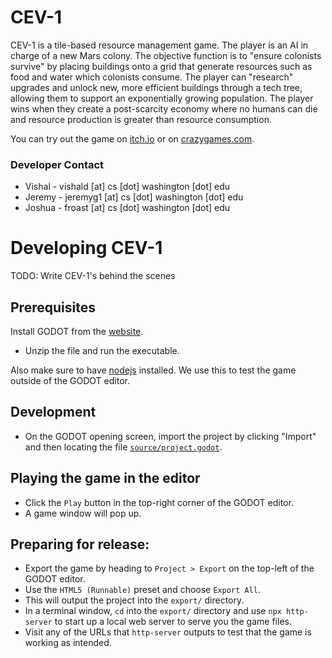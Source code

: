 # CEV-1

CEV-1 is a tile-based resource management game. The player is an AI in charge of a new Mars colony. The objective function is to "ensure colonists survive" by placing buildings onto a grid that generate resources such as food and water which colonists consume. The player can "research" upgrades and unlock new, more efficient buildings through a tech tree, allowing them to support an exponentially growing population. The player wins when they create a post-scarcity economy where no humans can die and resource production is greater than resource consumption.

You can try out the game on [itch.io](https://sirknightj.itch.io/cev-1) or on [crazygames.com](https://www.crazygames.com/game/cev-1).

### Developer Contact

* Vishal - vishald [at] cs [dot] washington [dot] edu
* Jeremy - jeremyg1 [at] cs [dot] washington [dot] edu
* Joshua - froast [at] cs [dot] washington [dot] edu

# Developing CEV-1

TODO: Write CEV-1's behind the scenes

## Prerequisites

Install GODOT from the [website](https://godotengine.org/download).

* Unzip the file and run the executable.

Also make sure to have [nodejs](https://nodejs.org/en/) installed. We use this to test the game outside of the GODOT editor.

## Development

* On the GODOT opening screen, import the project by clicking "Import" and then locating the file [`source/project.godot`](source/project.godot).

## Playing the game in the editor

* Click the `Play` button in the top-right corner of the GODOT editor.
* A game window will pop up.

## Preparing for release:

* Export the game by heading to `Project > Export` on the top-left of the GODOT editor.
* Use the `HTML5 (Runnable)` preset and choose `Export All`.
* This will output the project into the `export/` directory.
* In a terminal window, `cd` into the `export/` directory and use `npx http-server` to start up a local web server to serve you the game files.
* Visit any of the URLs that `http-server` outputs to test that the game is working as intended.
